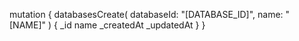 mutation {
    databasesCreate(
        databaseId: "[DATABASE_ID]",
        name: "[NAME]"
    ) {
        _id
        name
        _createdAt
        _updatedAt
    }
}
